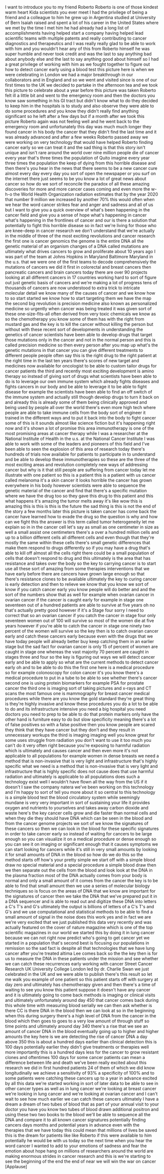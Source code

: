 
I want to introduce you to my
friend Roberto Roberto is one of those
kindest warm heart
Kida scientists you ever meet I had the
privilege of being a friend and a
colleague to him he grew up in Argentina
studied at University of Bern Isaiah
raised and spent a lot of his career in
the United States where we met by the
time I met him he had already had a long
list of accomplishments having helped
start a company having helped lead
scientific teams with multiple patents
and really contributing to cancer
diagnostics and therapeutics and I was
really really glad to be able to work
with him and you wouldn&#39;t hear any of
this from Roberto himself he was super
humble and never took credit and was the
last to say anything bad about anybody
else and the last to say anything good
about himself so I had a great privilege
of working with him as we fought
together to figure out how to detect
cancer early using a blood test this
picture here is when we were celebrating
in London we had a major breakthrough in
our collaborators and in England and so
we went and visited since is one of our
first times to the UK we decided to
partake in the afternoon tea and we took
this picture to celebrate about a year
before this picture was taken
Roberto felt ill a little bit and went
to the emergency room and then the
doctors you know saw something in his GI
tract but didn&#39;t know what to do they
decided to keep him in the hospitals is
to study and also observe they were able
to do some procedures and you know they
didn&#39;t really find anything significant
so he left after a few days but if a
month after we took this picture Roberto
again was not feeling well and he went
back to the emergency room and
unfortunately this day was much much
longer they found cancer in his body the
cancer that they didn&#39;t find the last
time and it was already advanced and
after a few weeks
Roberto passed away
we were working on very technology that
would have helped Roberto finding cancer
early so we can treat it and the sad
thing is that this story isn&#39;t unique
and isn&#39;t rare around the world over
nine million people die of cancer every
year that&#39;s three times the population
of Quito imagine every year three times
the population the keep of dying from
this horrible disease and then there&#39;s
you hear in the news that there seems to
be a new cancer cure almost every day
every day you sort of open the newspaper
or you surf on the internet there just
seems to be you know a lot of great news
about cancer so how do we sort of
reconcile the paradox of all these
amazing discoveries for more and more
cancer cases coming and even more the
w-h-o the World Health Organization
radiation estimates that by the year
2020 that number 9 million we increased
by another 70% this would often when we
hear the word cancer strikes fear and
anger and sadness and all of us but I
want to give you a quick overview of
what&#39;s been happening in the cancer
field and give you a sense of hope
what&#39;s happening in cancer what&#39;s
happening in the frontlines of cancer
and our is there a solution that
potentially to fight this horrible
disease so in fact we&#39;re living for
those who are knee-deep in cancer
research we don&#39;t understand that we&#39;re
actually in the middle of three of the
most exciting revolutions and cancer
research the first one is cancer
genomics the genome is the entire DNA
all the genetic material of an organism
changes of a DNA called mutations are
ultimately what drives cancers to grow
and proliferate about 10 years ago I was
part of the team at Johns Hopkins in
Maryland Baltimore Maryland in the u.s.
that we were one of the first teams to
decode comprehensively the mutations of
cancers we did it first in colorectal
and breast cancers then pancreatic
cancers and brain cancers today there
are over 90 projects looking at all
different cancers in 17 countries
working hard to sort of figure out just
genetic basis of cancers and we&#39;re
making a lot of progress tens of
thousands of cancers are now understood
to extra trick to intricate molecular
detail we know many of the causes of
cancer and we know how to so start
started we know how to start targeting
them we have the map
the second big revolution is precision
medicine also known as personalized
medicine so urgently when cancer was
being treated it was given sort of these
one-size-fits-all often derived from
very toxic chemicals we know as so the
chemotherapy you know some of them has
with the right from mustard gas and the
key is to kill the cancer without
killing the person but without with
these recent sort of developments in
understanding the genetics of cancer
scientists have been able to develop
drugs that target those mutations only
in the cancer and not in the normal
person and this is called precision
medicine so then every person after you
map up what&#39;s the genetic mutations in
that cancer you can give different
treatments to different people people
often say this is the right drug to the
right patient at the right time in the
last ten years there&#39;s scores of new
target and medicines now available for
oncologist to be able to custom tailor
drugs for cancer patients the third and
recently most exciting development is
amino therapy so instead of giving sort
of drugs what scientists have been able
to do is to leverage our own immune
system which already fights diseases and
fights cancers in our body and be able
to leverage it to be able to fight
disease for example the scientists have
been able to find an off switch of the
immune system and actually still though
develop drugs to turn it back on and
already this is already some of them
being clinically approved and being used
by people all over the world there&#39;s
even more high tech where people are
able to take immune cells from the body
sort of engineer it trained in the
different ways and to put it back into
the body to fight cancer some of this is
it sounds almost like science fiction
but it&#39;s happening right now and it&#39;s
shown a lot of promise
this area immunotherapy
is one of the most promising areas at
cancer therapy while I was a researcher
at the National Institute of Health in
the u.s. at the National Cancer
Institute I was able to work with some
of the leaders and pioneers of this
field and I&#39;ve been able to seen the
explosion of this area of research today
there&#39;s hundreds of trials now available
for patients to participate in to
understand and be able to develop these
immunotherapies so these are the three
of the most exciting areas and
revolution completely new ways of
addressing cancer but why is it that
still people are suffering from cancer
today let me illustrate with one patient
so this is a patient this is a patient
with us cancer called melanoma it&#39;s a
skin cancer it looks horrible the cancer
has grown everywhere in his body however
scientists were able to sequence the
genetic material of the cancer and find
that there&#39;s a specific mutation where
we have the drug too so they gave this
drug to this patient and this what
happens
it&#39;s amazing the tumor melts away it&#39;s
like wow this is amazing this is this is
this is the future the sad thing is this
is not the end of the story a few months
later this picture is taken cancer has
come back the cancer have learned how to
evade the drug so the question is why
and how can we fight this the answer is
this term called tumor heterogeneity let
me explain so in in the cancer cell
let&#39;s say as small as one centimeter in
size as well a small assist one
centimeters there&#39;s a over a hundred
million cells and up to a billion
different cells all different cells and
even though that they&#39;re mostly the same
within these cells there&#39;s small genetic
differences that make them respond to
drugs differently so if you may have a
drug that&#39;s able to kill off almost all
the cells right there could be a small
population of cells that doesn&#39;t respond
to drug and this ultimately is the
area that has resistance and takes over
the body so the key to carrying cancer
is to start use all these sort of
amazing from some therapies
interventions that we have early before
there are cancers have grown large
enough so that there&#39;s resistance clones
to be available ultimately the key to
curing cancer is early detection and
then to relieve we know that you know we
sort of know if you catch cancer early
you know people will do better and and
the sort of the numbers show that as
well for example when ovarian cancer in
ovarian cancer if the cancer is caught
early for example in stage one seventeen
out of a hundred patients are able to
survive at five years oh no that&#39;s
actually pretty good however if it&#39;s a
Stage four sorry I need to correct that
so an ovarian cancer if you catch the
cancer in stage four only seventeen
women out of 100 will survive so most of
the women die at five years however if
you&#39;re able to catch the cancer in stage
one ninety two percent of the women will
survive
so the key then is to catch ovarian
cancer early and catch these cancers
early because even with the drugs that
we have today people will already better
buy keep catching them in an earlier
stage but the sad fact for ovarian
cancer is only 15 of percent of women
are caught in stage one whereas the vast
majority 70 percent are caught in stages
three and four so the key is figuring
out ways we will detect cancer early and
be able to apply so what are the current
methods to detect cancer early oh and to
be able to do this the first one here is
a medical procedure so for example
colonoscopy for colon cancer it&#39;s you
know there&#39;s a medical procedure to put
in a tube to be able to see whether
there&#39;s cancer second one is using
protein biomarkers for example PSA for
prostate cancer the third one is imaging
sort of taking pictures and x-rays and
CT scans the most famous one is
mammography for breast cancer medical
procedures while there are you know the
gold standard they&#39;re great
thing is they&#39;re highly invasive and
know these procedures you do a lot to be
able to do and its infrastructure
intensive you need a big hospital you
need doctors you need to prep to be able
to do that protein markers only have the
other hand is furniture easy to do but
slow specificity meaning there&#39;s a lot
of false positives so with a false
positive then you know people are scared
they think that they have cancer but
they don&#39;t and they result in
unnecessary workups the third is imaging
imaging well you know great for some
uses struggle from radiation you don&#39;t
want to use it too much you can&#39;t do it
very often right because you&#39;re exposing
to harmful radiation which is ultimately
and causes cancer and then even more
it&#39;s not applicable to all populations
for example women in dense breasts we
need a method that is non-invasive that
is very light and infrastructure that&#39;s
highly specific what we need is a method
that is non-invasive that is very light
and infrastructure that is highly
specific does not cause does that use
harmful radiation and ultimately is
applicable to all populations does such
a technology exist
well I wouldn&#39;t have flown all the way
from the US if it doesn&#39;t I saw the
company natera we&#39;ve been working on
this technology and I&#39;m happy to sort of
tell you more about it so central to
this technology is a simple blood test
the blood circulatory system while
seemingly mundane is very very important
in sort of sustaining your life it
provides oxygen and nutrients to
yourselves and takes away carbon dioxide
and waste here&#39;s the key cancer cells
grow and die faster than normal cells
and when they die they should have DNA
which can be seen in the blood and from
the cancer genome projects we sort of we
know the signatures of these cancers so
then we can look in the blood for these
specific signatures in order to take
cancer early so instead of waiting for
cancers to be large enough so you can
visualize it on a medical procedure or
dense enough so you can see it on
imaging or significant enough that it
causes symptoms we can start looking
for cancers while it&#39;s still in very
small amounts by looking it for small
amounts of DNA in the blood so how do we
do this so the method starts off how&#39;s
your pretty simple we start off with a
simple blood draw no special material
and a special procedure a simple blood
draw
then we then separate out the cells from
the blood and look look at the DNA in
the plasma fraction most of the DNA
actually comes from your body is normal
and only a small amount of it comes from
the cancer the key is to be able to find
that small amount then we use a series
of molecular biology techniques so is
focus on the areas of DNA that we know
are important for the signatures of
cancer then we take the DNA that we&#39;ve
prepared put it in a DNA sequencer and
is able to read out and digitize these
DNA into letters a C&#39;s T&#39;s and G&#39;s
ultimately the output is billions of
letters of a C&#39;s T&#39;s and G&#39;s and we use
computational and statistical methods to
be able to find a small amount of signal
in the noise does this work yes and in
fact we are we&#39;re very excited that we
just published this data very recently
and was actually featured on the cover
of nature magazine which is one of the
top scientific magazines in our world we
started this by doing it in lung cancer
because we can not right now predict
who&#39;s going to get cancer yet we started
in a population that&#39;s second best is
focusing our populations in remission so
the sad fact is despite all that
technologies that we have lung cancer
after you&#39;re treated altima Lee comes
back so the the key then is for us to
measure the DNA in these patients under
the mission and see whether we can catch
these recurrences early working with
cancer Street Cancer Research UK
University College London led by dr.
Charlie Swan we just celebrated in the
UK and we were able to publish there&#39;s
this result so let me walk you example
of one patient so this patient starts
off with surgery at day zero and
ultimately has chemotherapy given and
then there&#39;s a time of waiting to see
you know this patient suppose it doesn&#39;t
have any cancer and it is ultimately
going to come back methods is imaging or
clinical visits and ultimately
unfortunately around day 450 that cancer
comes back during this whole time with
measuring blood serially we can then ask
whether is there CC is there DNA in the
blood then we can look at so in the
beginning when this during surgery
there&#39;s a high level of DNA from the
cancer in the blood which then goes to
goes to a very low amount of through
stuff so time points and ultimately
around day 340 there&#39;s a rise that we
see an amount of cancer DNA in the blood
eventually going up to higher and higher
amounts the key here is we are detecting
the rise of cancer DNA a day above 350
this is about a hundred days earlier
than clinical detection this is 100 days
potentially earlier they didn&#39;t give
treatments or therapies well more
importantly this is a hundred days less
for the cancer to grow resistant clones
and oftentimes 100 days for some cancer
patients can mean a difference between
life and death we&#39;ve been really excited
about this research we did in first
hundred patients 24 of them of which we
did know longitudinally we achieve a
sensitivity of 93% a specificity of 100%
and to some patients were catching these
cancers up to a year in advance excited
by all this data
we&#39;re started working in sort of later
data to be able to see in other cancer
types as well as in lung cancer we&#39;re
looking at breast cancer we&#39;re looking
in lung cancer and we&#39;re looking at
ovarian cancer and I can&#39;t wait to see
how much earlier we can catch these
cancers ultimately I have a dream a
dream of two tubes of blood that as part
of your annual visit to your doctor you
have you know two tubes of blood drawn
additional positron and using these two
two books to the blood we&#39;ll be able to
sequence all the DNA and compare it to
all known cancer signatures potentially
finding cancers days months and
potential years in advance even with the
therapies that we have today this could
mean that millions of lives
be saved this is the dream for patients
like like Roberto if this were available
to him potentially he would be with us
today so the next time when you hear the
word cancer I wanted to add to your
emotions of sadness and fear the emotion
about hope hang on millions of
researchers around the world are making
enormous strides in cancer research and
this is we&#39;re starting to see the
beginning of the end the end of near we
will win the war on cancer
[Applause]
